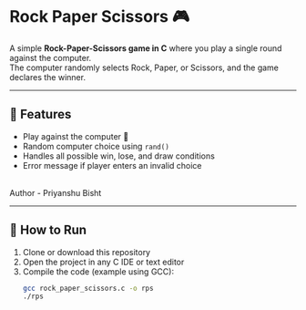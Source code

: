 # Rock Paper Scissors 🎮  

A simple **Rock-Paper-Scissors game in C** where you play a single round against the computer.  
The computer randomly selects Rock, Paper, or Scissors, and the game declares the winner.  

---

## 📌 Features  
- Play against the computer 🤖  
- Random computer choice using `rand()`  
- Handles all possible win, lose, and draw conditions  
- Error message if player enters an invalid choice
<br>
Author - Priyanshu Bisht

---

## 🚀 How to Run  
1. Clone or download this repository  
2. Open the project in any C IDE or text editor  
3. Compile the code (example using GCC):  
   ```bash
   gcc rock_paper_scissors.c -o rps
   ./rps

